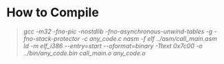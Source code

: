 # How to Compile
>*gcc -m32 -fno-pic -nostdlib -fno-asynchronous-unwind-tables -g -fno-stack-protector -c any_code.c*
>*nasm -f elf ../asm/call_main.asm*
>*ld -m elf_i386 --entry=start --oformat=binary -Ttext 0x7c00 -o ../bin/any_code.bin call_main.o any_code.o*
